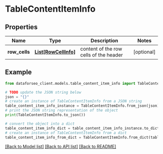 # TableContentItemInfo


## Properties

Name | Type | Description | Notes
------------ | ------------- | ------------- | -------------
**row_cells** | [**List[RowCellInfo]**](RowCellInfo.md) | content of the row cells of the header | [optional] 

## Example

```python
from dataforseo_client.models.table_content_item_info import TableContentItemInfo

# TODO update the JSON string below
json = "{}"
# create an instance of TableContentItemInfo from a JSON string
table_content_item_info_instance = TableContentItemInfo.from_json(json)
# print the JSON string representation of the object
print(TableContentItemInfo.to_json())

# convert the object into a dict
table_content_item_info_dict = table_content_item_info_instance.to_dict()
# create an instance of TableContentItemInfo from a dict
table_content_item_info_from_dict = TableContentItemInfo.from_dict(table_content_item_info_dict)
```
[[Back to Model list]](../README.md#documentation-for-models) [[Back to API list]](../README.md#documentation-for-api-endpoints) [[Back to README]](../README.md)


